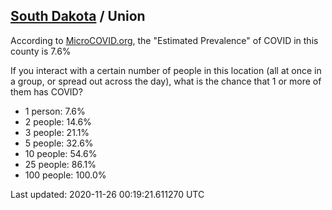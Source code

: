 
## [South Dakota](/united-states/south-dakota) / Union

According to [MicroCOVID.org](http://microcovid.org),
the "Estimated Prevalence" of COVID in this county is 7.6%

If you interact with a certain number of people in this location
(all at once in a group, or spread out across the day), what is the chance that
1 or more of them has COVID?

- 1 person: 7.6%
- 2 people: 14.6%
- 3 people: 21.1%
- 5 people: 32.6%
- 10 people: 54.6%
- 25 people: 86.1%
- 100 people: 100.0%

Last updated: 2020-11-26 00:19:21.611270 UTC

